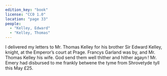 ```yaml
---
edition_key: "book"
license: "CC0 1.0"
location: "page 33"
people:
  - "Kelley, Edward"
  - "Kelley, Thomas"
---
```

I
delivered my letters to Mr. Thomas Kelley for his brother Sir
Edward Kelley, knight, at the Emperor’s court at Prage. Francys
Garland was by, and Mr. Thomas Kelley his wife. God send them
well thither and hither agayn ! Mr. Emery had disbursed to me
frankly betwene the tyme from Shrovetyde tyll this May £25.
